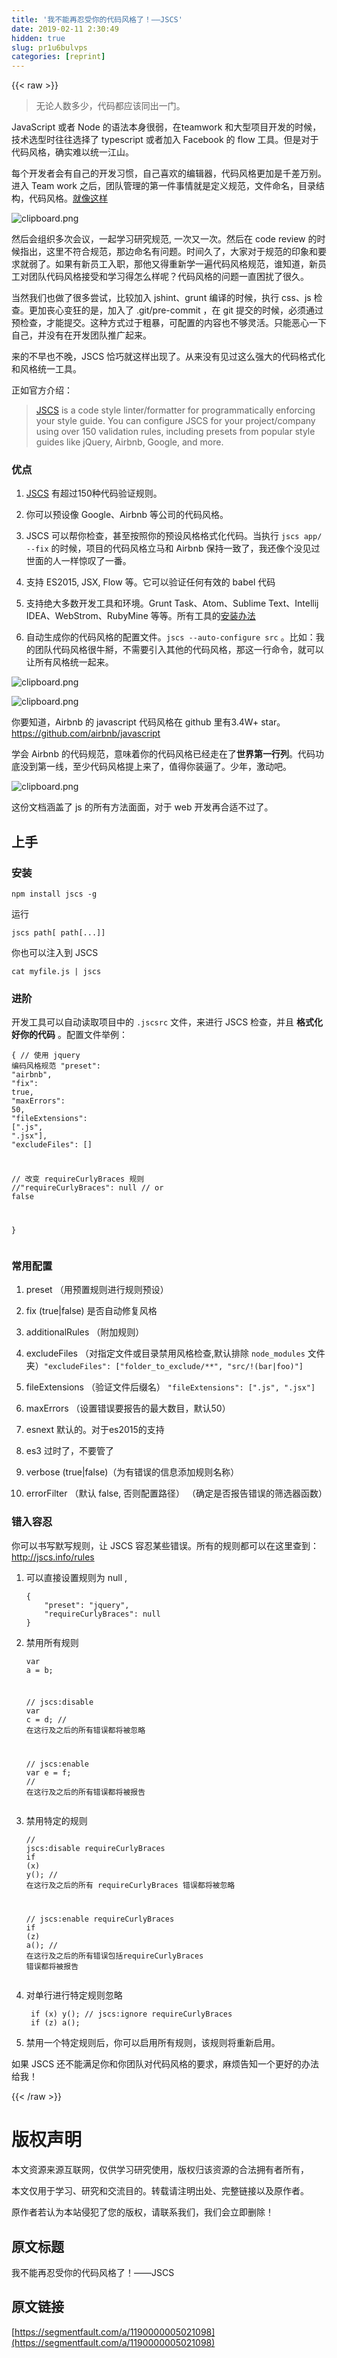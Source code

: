 ```yaml
---
title: '我不能再忍受你的代码风格了！——JSCS' 
date: 2019-02-11 2:30:49
hidden: true
slug: pr1u6bulvps
categories: [reprint]
---
```


{{< raw >}}

                    
<blockquote><p>无论人数多少，代码都应该同出一门。</p></blockquote>
<p>JavaScript 或者 Node 的语法本身很弱，在teamwork 和大型项目开发的时候，技术选型时往往选择了 typescript 或者加入 Facebook 的 flow 工具。但是对于代码风格，确实难以统一江山。</p>
<p>每个开发者会有自己的开发习惯，自己喜欢的编辑器，代码风格更加是千差万别。进入 Team work 之后，团队管理的第一件事情就是定义规范，文件命名，目录结构，代码风格。<a href="https://github.com/MZMonster/doc" rel="nofollow noreferrer" target="_blank">就像这样</a></p>
<p><span class="img-wrap"><img data-src="/img/bVveni" src="https://static.alili.tech/img/bVveni" alt="clipboard.png" title="clipboard.png" style="cursor: pointer; display: inline;"></span></p>
<p>然后会组织多次会议，一起学习研究规范, 一次又一次。然后在 code review 的时候指出，这里不符合规范，那边命名有问题。时间久了，大家对于规范的印象和要求就弱了。如果有新员工入职，那他又得重新学一遍代码风格规范，谁知道，新员工对团队代码风格接受和学习得怎么样呢？代码风格的问题一直困扰了很久。</p>
<p>当然我们也做了很多尝试，比较加入 jshint、grunt 编译的时候，执行 css、js 检查。更加丧心变狂的是，加入了 .git/pre-commit ，在 git 提交的时候，必须通过预检查，才能提交。这种方式过于粗暴，可配置的内容也不够灵活。只能恶心一下自己，并没有在开发团队推广起来。</p>
<p>来的不早也不晚，JSCS 恰巧就这样出现了。从来没有见过这么强大的代码格式化和风格统一工具。</p>
<p>正如官方介绍：</p>
<blockquote><p><a href="http://jscs.info/" rel="nofollow noreferrer" target="_blank">JSCS</a> is a code style linter/formatter for programmatically enforcing your style guide. You can configure JSCS for your project/company using over 150 validation rules, including presets from popular style guides like jQuery, Airbnb, Google, and more.</p></blockquote>
<h3 id="articleHeader0">优点</h3>
<ol>
<li><p><a href="http://jscs.info/" rel="nofollow noreferrer" target="_blank">JSCS</a> 有超过150种代码验证规则。</p></li>
<li><p>你可以预设像 Google、Airbnb 等公司的代码风格。</p></li>
<li><p>JSCS 可以帮你检查，甚至按照你的预设风格格式化代码。当执行 <code>jscs app/ --fix</code> 的时候，项目的代码风格立马和 Airbnb 保持一致了，我还像个没见过世面的人一样惊叹了一番。</p></li>
<li><p>支持  ES2015, JSX, Flow 等。它可以验证任何有效的 babel 代码</p></li>
<li><p>支持绝大多数开发工具和环境。Grunt Task、Atom、Sublime Text、Intellij IDEA、WebStrom、RubyMine 等等。所有工具的<a href="http://jscs.info/overview#friendly-packages" rel="nofollow noreferrer" target="_blank">安装办法</a></p></li>
<li><p>自动生成你的代码风格的配置文件。<code>jscs --auto-configure src</code> 。比如：我的团队代码风格很牛掰，不需要引入其他的代码风格，那这一行命令，就可以让所有风格统一起来。</p></li>
</ol>
<p><span class="img-wrap"><img data-src="/img/bVvenm" src="https://static.alili.tech/img/bVvenm" alt="clipboard.png" title="clipboard.png" style="cursor: pointer; display: inline;"></span></p>
<p><span class="img-wrap"><img data-src="/img/bVvenn" src="https://static.alili.tech/img/bVvenn" alt="clipboard.png" title="clipboard.png" style="cursor: pointer; display: inline;"></span></p>
<p>你要知道，Airbnb 的 javascript 代码风格在 github 里有3.4W+ star。 <a href="https://github.com/airbnb/javascript" rel="nofollow noreferrer" target="_blank">https://github.com/airbnb/javascript</a></p>
<p>学会 Airbnb 的代码规范，意味着你的代码风格已经走在了<strong>世界第一行列</strong>。代码功底没到第一线，至少代码风格提上来了，值得你装逼了。少年，激动吧。</p>
<p><span class="img-wrap"><img data-src="/img/bVvens" src="https://static.alili.tech/img/bVvens" alt="clipboard.png" title="clipboard.png" style="cursor: pointer; display: inline;"></span></p>
<p>这份文档涵盖了 js 的所有方法面面，对于 web 开发再合适不过了。</p>
<h2 id="articleHeader1">上手</h2>
<h3 id="articleHeader2">安装</h3>
<div class="widget-codetool" style="display:none;">
      <div class="widget-codetool--inner">
      <span class="selectCode code-tool" data-toggle="tooltip" data-placement="top" title="" data-original-title="全选"></span>
      <span type="button" class="copyCode code-tool" data-toggle="tooltip" data-placement="top" data-clipboard-text="npm install jscs -g" title="" data-original-title="复制"></span>
      <span type="button" class="saveToNote code-tool" data-toggle="tooltip" data-placement="top" title="" data-original-title="放进笔记"></span>
      </div>
      </div><pre class="hljs mipsasm"><code style="word-break: break-word; white-space: initial;">npm <span class="hljs-keyword">install </span><span class="hljs-keyword">jscs </span>-g</code></pre>
<p>运行</p>
<div class="widget-codetool" style="display:none;">
      <div class="widget-codetool--inner">
      <span class="selectCode code-tool" data-toggle="tooltip" data-placement="top" title="" data-original-title="全选"></span>
      <span type="button" class="copyCode code-tool" data-toggle="tooltip" data-placement="top" data-clipboard-text="jscs path[ path[...]]" title="" data-original-title="复制"></span>
      <span type="button" class="saveToNote code-tool" data-toggle="tooltip" data-placement="top" title="" data-original-title="放进笔记"></span>
      </div>
      </div><pre class="hljs dos"><code style="word-break: break-word; white-space: initial;">jscs <span class="hljs-built_in">path</span>[ <span class="hljs-built_in">path</span>[...]]</code></pre>
<p>你也可以注入到 JSCS</p>
<div class="widget-codetool" style="display:none;">
      <div class="widget-codetool--inner">
      <span class="selectCode code-tool" data-toggle="tooltip" data-placement="top" title="" data-original-title="全选"></span>
      <span type="button" class="copyCode code-tool" data-toggle="tooltip" data-placement="top" data-clipboard-text="cat myfile.js | jscs" title="" data-original-title="复制"></span>
      <span type="button" class="saveToNote code-tool" data-toggle="tooltip" data-placement="top" title="" data-original-title="放进笔记"></span>
      </div>
      </div><pre class="hljs 1c"><code style="word-break: break-word; white-space: initial;">cat myfile.js <span class="hljs-string">| jscs</span></code></pre>
<h3 id="articleHeader3">进阶</h3>
<p>开发工具可以自动读取项目中的 <code>.jscsrc</code> 文件，来进行 JSCS 检查，并且 <strong>格式化好你的代码</strong> 。配置文件举例：</p>
<div class="widget-codetool" style="display:none;">
      <div class="widget-codetool--inner">
      <span class="selectCode code-tool" data-toggle="tooltip" data-placement="top" title="" data-original-title="全选"></span>
      <span type="button" class="copyCode code-tool" data-toggle="tooltip" data-placement="top" data-clipboard-text="{
  // 使用 jquery 编码风格规范
  &quot;preset&quot;: &quot;airbnb&quot;,
  &quot;fix&quot;: true,
  &quot;maxErrors&quot;: 50,
  &quot;fileExtensions&quot;: [&quot;.js&quot;, &quot;.jsx&quot;],
  &quot;excludeFiles&quot;: []

  // 改变 requireCurlyBraces 规则
  //&quot;requireCurlyBraces&quot;: null // or false

}" title="" data-original-title="复制"></span>
      <span type="button" class="saveToNote code-tool" data-toggle="tooltip" data-placement="top" title="" data-original-title="放进笔记"></span>
      </div>
      </div><pre class="hljs clojure"><code>{
  // 使用 jquery 编码风格规范
  <span class="hljs-string">"preset"</span>: <span class="hljs-string">"airbnb"</span>,
  <span class="hljs-string">"fix"</span>: <span class="hljs-literal">true</span>,
  <span class="hljs-string">"maxErrors"</span>: <span class="hljs-number">50</span>,
  <span class="hljs-string">"fileExtensions"</span>: [<span class="hljs-string">".js"</span>, <span class="hljs-string">".jsx"</span>],
  <span class="hljs-string">"excludeFiles"</span>: []

  // 改变 requireCurlyBraces 规则
  //<span class="hljs-string">"requireCurlyBraces"</span>: null // or <span class="hljs-literal">false</span>

}</code></pre>
<h3 id="articleHeader4">常用配置</h3>
<ol>
<li><p>preset （用预置规则进行规则预设）</p></li>
<li><p>fix (true|false) 是否自动修复风格</p></li>
<li><p>additionalRules （附加规则）</p></li>
<li><p>excludeFiles （对指定文件或目录禁用风格检查,默认排除 <code>node_modules</code> 文件夹）<code>"excludeFiles": ["folder_to_exclude/**", "src/!(bar|foo)"]</code></p></li>
<li><p>fileExtensions （验证文件后缀名） <code>"fileExtensions": [".js", ".jsx"]</code></p></li>
<li><p>maxErrors （设置错误要报告的最大数目，默认50）</p></li>
<li><p>esnext 默认的。对于es2015的支持</p></li>
<li><p>es3 过时了，不要管了</p></li>
<li><p>verbose (true|false)（为有错误的信息添加规则名称）</p></li>
<li><p>errorFilter （默认 false, 否则配置路径） （确定是否报告错误的筛选器函数）</p></li>
</ol>
<h3 id="articleHeader5">错入容忍</h3>
<p>你可以书写默写规则，让 JSCS 容忍某些错误。所有的规则都可以在这里查到：<a href="http://jscs.info/rules" rel="nofollow noreferrer" target="_blank">http://jscs.info/rules</a></p>
<ol>
<li>
<p>可以直接设置规则为 null ,</p>
<div class="widget-codetool" style="display:none;">
      <div class="widget-codetool--inner">
      <span class="selectCode code-tool" data-toggle="tooltip" data-placement="top" title="" data-original-title="全选"></span>
      <span type="button" class="copyCode code-tool" data-toggle="tooltip" data-placement="top" data-clipboard-text="{
    &quot;preset&quot;: &quot;jquery&quot;,
    &quot;requireCurlyBraces&quot;: null
}" title="" data-original-title="复制"></span>
      <span type="button" class="saveToNote code-tool" data-toggle="tooltip" data-placement="top" title="" data-original-title="放进笔记"></span>
      </div>
      </div><pre class="hljs json"><code>{
    <span class="hljs-attr">"preset"</span>: <span class="hljs-string">"jquery"</span>,
    <span class="hljs-attr">"requireCurlyBraces"</span>: <span class="hljs-literal">null</span>
}</code></pre>
</li>
<li>
<p>禁用所有规则</p>
<div class="widget-codetool" style="display:none;">
      <div class="widget-codetool--inner">
      <span class="selectCode code-tool" data-toggle="tooltip" data-placement="top" title="" data-original-title="全选"></span>
      <span type="button" class="copyCode code-tool" data-toggle="tooltip" data-placement="top" data-clipboard-text="var a = b;

// jscs:disable
var c = d; // 在这行及之后的所有错误都将被忽略

// jscs:enable
var e = f; // 在这行及之后的所有错误都将被报告" title="" data-original-title="复制"></span>
      <span type="button" class="saveToNote code-tool" data-toggle="tooltip" data-placement="top" title="" data-original-title="放进笔记"></span>
      </div>
      </div><pre class="hljs swift"><code><span class="hljs-keyword">var</span> a = b;

<span class="hljs-comment">// jscs:disable</span>
<span class="hljs-keyword">var</span> <span class="hljs-built_in">c</span> = d; <span class="hljs-comment">// 在这行及之后的所有错误都将被忽略</span>

<span class="hljs-comment">// jscs:enable</span>
<span class="hljs-keyword">var</span> e = f; <span class="hljs-comment">// 在这行及之后的所有错误都将被报告</span></code></pre>
</li>
<li>
<p>禁用特定的规则</p>
<div class="widget-codetool" style="display:none;">
      <div class="widget-codetool--inner">
      <span class="selectCode code-tool" data-toggle="tooltip" data-placement="top" title="" data-original-title="全选"></span>
      <span type="button" class="copyCode code-tool" data-toggle="tooltip" data-placement="top" data-clipboard-text="// jscs:disable requireCurlyBraces
if (x) y(); // 在这行及之后的所有 requireCurlyBraces 错误都将被忽略

// jscs:enable requireCurlyBraces
if (z) a(); // 在这行及之后的所有错误包括requireCurlyBraces 错误都将被报告" title="" data-original-title="复制"></span>
      <span type="button" class="saveToNote code-tool" data-toggle="tooltip" data-placement="top" title="" data-original-title="放进笔记"></span>
      </div>
      </div><pre class="hljs gcode"><code><span class="hljs-comment">// jscs:disable requireCurlyBraces</span>
<span class="hljs-keyword">if</span> <span class="hljs-comment">(x)</span> y<span class="hljs-comment">()</span>; <span class="hljs-comment">// 在这行及之后的所有 requireCurlyBraces 错误都将被忽略</span>

<span class="hljs-comment">// jscs:enable requireCurlyBraces</span>
<span class="hljs-keyword">if</span> <span class="hljs-comment">(z)</span> a<span class="hljs-comment">()</span>; <span class="hljs-comment">// 在这行及之后的所有错误包括requireCurlyBraces 错误都将被报告</span></code></pre>
</li>
<li>
<p>对单行进行特定规则忽略</p>
<div class="widget-codetool" style="display:none;">
      <div class="widget-codetool--inner">
      <span class="selectCode code-tool" data-toggle="tooltip" data-placement="top" title="" data-original-title="全选"></span>
      <span type="button" class="copyCode code-tool" data-toggle="tooltip" data-placement="top" data-clipboard-text=" if (x) y(); // jscs:ignore requireCurlyBraces
 if (z) a();" title="" data-original-title="复制"></span>
      <span type="button" class="saveToNote code-tool" data-toggle="tooltip" data-placement="top" title="" data-original-title="放进笔记"></span>
      </div>
      </div><pre class="hljs gcode"><code> <span class="hljs-keyword">if</span> <span class="hljs-comment">(x)</span> y<span class="hljs-comment">()</span>; <span class="hljs-comment">// jscs:ignore requireCurlyBraces</span>
 <span class="hljs-keyword">if</span> <span class="hljs-comment">(z)</span> a<span class="hljs-comment">()</span>;</code></pre>
</li>
<li>
<p>禁用一个特定规则后，你可以启用所有规则，该规则将重新启用。</p>
<div class="widget-codetool" style="display:none;">
      <div class="widget-codetool--inner">
      <span class="selectCode code-tool" data-toggle="tooltip" data-placement="top" title="" data-original-title="全选"></span>
      <span type="button" class="copyCode code-tool" data-toggle="tooltip" data-placement="top" data-clipboard-text="    // jscs:disable requireCurlyBraces
    if (x) y(); // 在这行及之后的所有 requireCurlyBraces 错误都将被忽略

    // jscs:enable
    if (z) a(); // 在这行及之后的所有错误包括 requireCurlyBraces 错误都将被报告" title="" data-original-title="复制"></span>
      <span type="button" class="saveToNote code-tool" data-toggle="tooltip" data-placement="top" title="" data-original-title="放进笔记"></span>
      </div>
      </div><pre class="hljs gcode"><code>    <span class="hljs-comment">// jscs:disable requireCurlyBraces</span>
    <span class="hljs-keyword">if</span> <span class="hljs-comment">(x)</span> y<span class="hljs-comment">()</span>; <span class="hljs-comment">// 在这行及之后的所有 requireCurlyBraces 错误都将被忽略</span>

    <span class="hljs-comment">// jscs:enable</span>
    <span class="hljs-keyword">if</span> <span class="hljs-comment">(z)</span> a<span class="hljs-comment">()</span>; <span class="hljs-comment">// 在这行及之后的所有错误包括 requireCurlyBraces 错误都将被报告</span></code></pre>
</li>
<li>
<p>你可以同时禁用多个规则，并逐步重新启用它们：</p>
<div class="widget-codetool" style="display:none;">
      <div class="widget-codetool--inner">
      <span class="selectCode code-tool" data-toggle="tooltip" data-placement="top" title="" data-original-title="全选"></span>
      <span type="button" class="copyCode code-tool" data-toggle="tooltip" data-placement="top" data-clipboard-text="    // jscs:disable requireCurlyBraces, requireDotNotation
    if (x['a']) y(); // 在这行及之后的所有 requireCurlyBraces 或 requireDotNotation 错误都将被忽略

    // jscs:enable requireCurlyBraces
    if (z['a']) a(); // 在这行及之后的所有错误包括 requireDotNotation 错误都将被报告，但 requireCurlyBraces 错误将被忽略

    // jscs:enable requireDotNotation
    if (z['a']) a(); // 在这行及之后的所有错误都将被报告" title="" data-original-title="复制"></span>
      <span type="button" class="saveToNote code-tool" data-toggle="tooltip" data-placement="top" title="" data-original-title="放进笔记"></span>
      </div>
      </div><pre class="hljs gcode"><code>    <span class="hljs-comment">// jscs:disable requireCurlyBraces, requireDotNotation</span>
    <span class="hljs-keyword">if</span> <span class="hljs-comment">(x['a'])</span> y<span class="hljs-comment">()</span>; <span class="hljs-comment">// 在这行及之后的所有 requireCurlyBraces 或 requireDotNotation 错误都将被忽略</span>

    <span class="hljs-comment">// jscs:enable requireCurlyBraces</span>
    <span class="hljs-keyword">if</span> <span class="hljs-comment">(z['a'])</span> a<span class="hljs-comment">()</span>; <span class="hljs-comment">// 在这行及之后的所有错误包括 requireDotNotation 错误都将被报告，但 requireCurlyBraces 错误将被忽略</span>

    <span class="hljs-comment">// jscs:enable requireDotNotation</span>
    <span class="hljs-keyword">if</span> <span class="hljs-comment">(z['a'])</span> a<span class="hljs-comment">()</span>; <span class="hljs-comment">// 在这行及之后的所有错误都将被报告</span></code></pre>
</li>
<li>
<p>为某个文件禁用所有规则<br>在文件第一行写上:</p>
<div class="widget-codetool" style="display:none;">
      <div class="widget-codetool--inner">
      <span class="selectCode code-tool" data-toggle="tooltip" data-placement="top" title="" data-original-title="全选"></span>
      <span type="button" class="copyCode code-tool" data-toggle="tooltip" data-placement="top" data-clipboard-text="// jscs:disable" title="" data-original-title="复制"></span>
      <span type="button" class="saveToNote code-tool" data-toggle="tooltip" data-placement="top" title="" data-original-title="放进笔记"></span>
      </div>
      </div><pre class="hljs 1c"><code style="word-break: break-word; white-space: initial;"><span class="hljs-comment">// jscs:disable</span></code></pre>
</li>
</ol>
<p>如果 JSCS 还不能满足你和你团队对代码风格的要求，麻烦告知一个更好的办法给我！</p>

                
{{< /raw >}}

# 版权声明
本文资源来源互联网，仅供学习研究使用，版权归该资源的合法拥有者所有，

本文仅用于学习、研究和交流目的。转载请注明出处、完整链接以及原作者。

原作者若认为本站侵犯了您的版权，请联系我们，我们会立即删除！

## 原文标题
我不能再忍受你的代码风格了！——JSCS

## 原文链接
[https://segmentfault.com/a/1190000005021098](https://segmentfault.com/a/1190000005021098)

